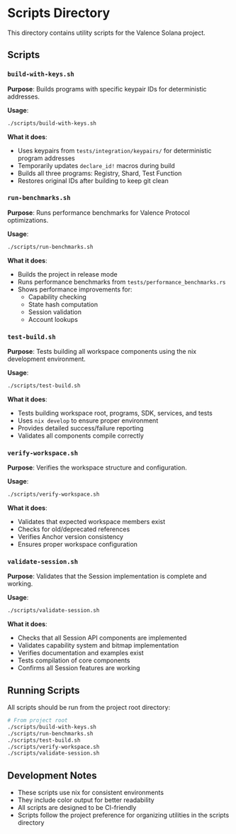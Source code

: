 # Scripts Directory

This directory contains utility scripts for the Valence Solana project.

## Scripts

### `build-with-keys.sh`
**Purpose**: Builds programs with specific keypair IDs for deterministic addresses.

**Usage**: 
```bash
./scripts/build-with-keys.sh
```

**What it does**:
- Uses keypairs from `tests/integration/keypairs/` for deterministic program addresses
- Temporarily updates `declare_id!` macros during build
- Builds all three programs: Registry, Shard, Test Function
- Restores original IDs after building to keep git clean

### `run-benchmarks.sh`
**Purpose**: Runs performance benchmarks for Valence Protocol optimizations.

**Usage**:
```bash
./scripts/run-benchmarks.sh
```

**What it does**:
- Builds the project in release mode
- Runs performance benchmarks from `tests/performance_benchmarks.rs`
- Shows performance improvements for:
  - Capability checking
  - State hash computation
  - Session validation
  - Account lookups

### `test-build.sh`
**Purpose**: Tests building all workspace components using the nix development environment.

**Usage**: 
```bash
./scripts/test-build.sh
```

**What it does**:
- Tests building workspace root, programs, SDK, services, and tests
- Uses `nix develop` to ensure proper environment
- Provides detailed success/failure reporting
- Validates all components compile correctly

### `verify-workspace.sh`
**Purpose**: Verifies the workspace structure and configuration.

**Usage**:
```bash
./scripts/verify-workspace.sh
```

**What it does**:
- Validates that expected workspace members exist
- Checks for old/deprecated references
- Verifies Anchor version consistency
- Ensures proper workspace configuration

### `validate-session.sh`
**Purpose**: Validates that the Session implementation is complete and working.

**Usage**:
```bash
./scripts/validate-session.sh
```

**What it does**:
- Checks that all Session API components are implemented
- Validates capability system and bitmap implementation
- Verifies documentation and examples exist
- Tests compilation of core components
- Confirms all Session features are working

## Running Scripts

All scripts should be run from the project root directory:

```bash
# From project root
./scripts/build-with-keys.sh
./scripts/run-benchmarks.sh
./scripts/test-build.sh
./scripts/verify-workspace.sh
./scripts/validate-session.sh
```

## Development Notes

- These scripts use nix for consistent environments
- They include color output for better readability
- All scripts are designed to be CI-friendly
- Scripts follow the project preference for organizing utilities in the scripts directory
